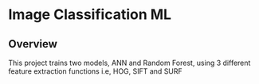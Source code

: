 # Image Classification ML
## Overview
This project trains two models, ANN and Random Forest, using 3 different feature extraction functions i.e, HOG, SIFT and SURF
